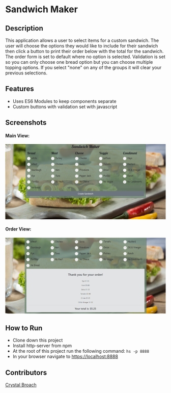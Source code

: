 # Sandwich Maker

## Description
This application allows a user to select items for a custom sandwich.  The user will choose the options they would like to include for their sandwich then click a button to print their order below with the total for the sandwich.  The order form is set to default where no option is selected.  Validation is set so you can only choose one bread option but you can choose multiple topping options.  If you select "none" on any of the groups it will clear your previous selections.

## Features
- Uses ES6 Modules to keep components separate
- Custom buttons with validation set with javascript

## Screenshots

#### Main View:

![Main-View](https://raw.githubusercontent.com/broach44/sandwich-maker/master/screenshots/main-view.PNG)

#### Order View:
![Order-View](https://raw.githubusercontent.com/broach44/sandwich-maker/master/screenshots/order-view.PNG)

## How to Run
- Clone down this project
- Install http-server from npm
- At the root of this project run the following command: `hs -p 8888`
- In your browser navigate to [https://localhost:8888](https://localhost:8888)

## Contributors

[Crystal Broach](https://github.com/broach44)